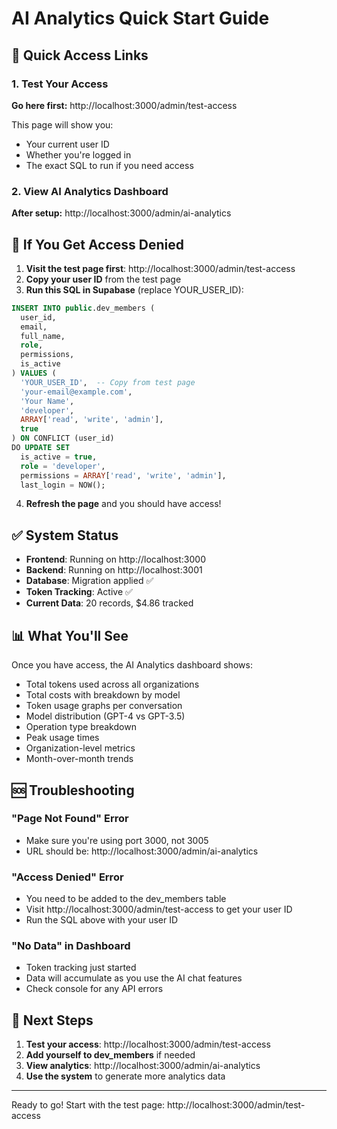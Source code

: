 # AI Analytics Quick Start Guide

## 🚀 Quick Access Links

### 1. Test Your Access
**Go here first:** http://localhost:3000/admin/test-access

This page will show you:
- Your current user ID
- Whether you're logged in
- The exact SQL to run if you need access

### 2. View AI Analytics Dashboard
**After setup:** http://localhost:3000/admin/ai-analytics

## 🔧 If You Get Access Denied

1. **Visit the test page first**: http://localhost:3000/admin/test-access
2. **Copy your user ID** from the test page
3. **Run this SQL in Supabase** (replace YOUR_USER_ID):

```sql
INSERT INTO public.dev_members (
  user_id, 
  email, 
  full_name, 
  role, 
  permissions, 
  is_active
) VALUES (
  'YOUR_USER_ID',  -- Copy from test page
  'your-email@example.com',
  'Your Name',
  'developer',
  ARRAY['read', 'write', 'admin'],
  true
) ON CONFLICT (user_id) 
DO UPDATE SET 
  is_active = true,
  role = 'developer',
  permissions = ARRAY['read', 'write', 'admin'],
  last_login = NOW();
```

4. **Refresh the page** and you should have access!

## ✅ System Status

- **Frontend**: Running on http://localhost:3000
- **Backend**: Running on http://localhost:3001
- **Database**: Migration applied ✅
- **Token Tracking**: Active ✅
- **Current Data**: 20 records, $4.86 tracked

## 📊 What You'll See

Once you have access, the AI Analytics dashboard shows:
- Total tokens used across all organizations
- Total costs with breakdown by model
- Token usage graphs per conversation
- Model distribution (GPT-4 vs GPT-3.5)
- Operation type breakdown
- Peak usage times
- Organization-level metrics
- Month-over-month trends

## 🆘 Troubleshooting

### "Page Not Found" Error
- Make sure you're using port 3000, not 3005
- URL should be: http://localhost:3000/admin/ai-analytics

### "Access Denied" Error
- You need to be added to the dev_members table
- Visit http://localhost:3000/admin/test-access to get your user ID
- Run the SQL above with your user ID

### "No Data" in Dashboard
- Token tracking just started
- Data will accumulate as you use the AI chat features
- Check console for any API errors

## 🎯 Next Steps

1. **Test your access**: http://localhost:3000/admin/test-access
2. **Add yourself to dev_members** if needed
3. **View analytics**: http://localhost:3000/admin/ai-analytics
4. **Use the system** to generate more analytics data

---
Ready to go! Start with the test page: http://localhost:3000/admin/test-access